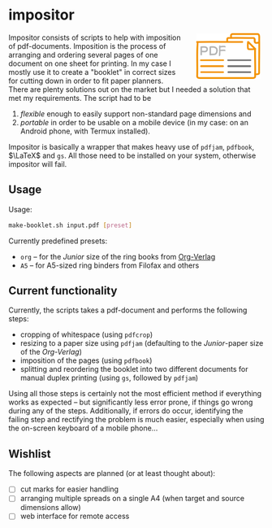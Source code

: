 # impositor
<img src="./src/logo-impositor.svg" width="25%" style="padding: 0 1ex 0 2em" align="right" />

Impositor consists of scripts to help with imposition of pdf-documents. Imposition is the process of arranging and ordering several pages of one document on one sheet for printing. In my case I mostly use it to create a "booklet" in correct sizes for cutting down in order to fit paper planners. There are plenty solutions out on the market but I needed a solution that met my requirements. The script had to be 
1. *flexible* enough to easily support non-standard page dimensions and
2. *portable* in order to be usable on a mobile device (in my case: on an Android phone, with Termux installed).

Impositor is basically a wrapper that makes heavy use of `pdfjam`, `pdfbook`, $\LaTeX$ and `gs`. All those need to be installed on your system, otherwise impositor will fail.
## Usage

Usage: 
```bash
make-booklet.sh input.pdf [preset]
```

Currently predefined presets:

- `org` – for the *Junior* size of the ring books from [Org-Verlag](https://org-verlag.de/)
- `A5` – for A5-sized ring binders from Filofax and others
## Current functionality
Currently, the scripts takes a pdf-document and performs the following steps:
- cropping of whitespace (using `pdfcrop`)
- resizing to a paper size using `pdfjam` (defaulting to the *Junior*-paper size of the *Org-Verlag*)
- imposition of the pages (using `pdfbook`)
- splitting and reordering the booklet into two different documents for manual duplex printing (using `gs`, followed by `pdfjam`)

Using all those steps is certainly not the most efficient method if everything works as expected – but significantly less error prone, if things go wrong during any of the steps. Additionally, if errors do occur, identifying the failing step and rectifying the problem is much easier, especially when using the on-screen keyboard of a mobile phone...

## Wishlist
The following aspects are planned (or at least thought about):
- [ ] cut marks for easier handling
- [ ] arranging multiple spreads on a single A4 (when target and source dimensions allow)
- [ ] web interface for remote access